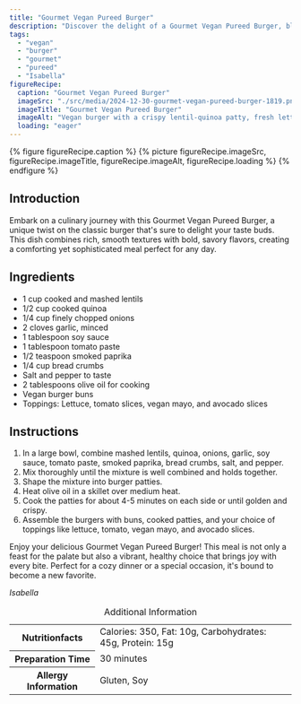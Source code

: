 ```yaml
---
title: "Gourmet Vegan Pureed Burger"
description: "Discover the delight of a Gourmet Vegan Pureed Burger, blending smooth textures with robust flavors in a healthy, satisfying meal."
tags:
  - "vegan"
  - "burger"
  - "gourmet"
  - "pureed"
  - "Isabella"
figureRecipe: 
  caption: "Gourmet Vegan Pureed Burger"
  imageSrc: "./src/media/2024-12-30-gourmet-vegan-pureed-burger-1819.png"
  imageTitle: "Gourmet Vegan Pureed Burger"
  imageAlt: "Vegan burger with a crispy lentil-quinoa patty, fresh lettuce, tomato, avocado, and vegan mayo in a bun, on a minimalist table."
  loading: "eager"
---
```


{% figure figureRecipe.caption %}
{% picture figureRecipe.imageSrc, figureRecipe.imageTitle, figureRecipe.imageAlt, figureRecipe.loading %}
{% endfigure %}

## Introduction

Embark on a culinary journey with this Gourmet Vegan Pureed Burger, a unique twist on the classic burger that's sure to delight your taste buds. This dish combines rich, smooth textures with bold, savory flavors, creating a comforting yet sophisticated meal perfect for any day.

## Ingredients

- 1 cup cooked and mashed lentils
- 1/2 cup cooked quinoa
- 1/4 cup finely chopped onions
- 2 cloves garlic, minced
- 1 tablespoon soy sauce
- 1 tablespoon tomato paste
- 1/2 teaspoon smoked paprika
- 1/4 cup bread crumbs
- Salt and pepper to taste
- 2 tablespoons olive oil for cooking
- Vegan burger buns
- Toppings: Lettuce, tomato slices, vegan mayo, and avocado slices

## Instructions

1. In a large bowl, combine mashed lentils, quinoa, onions, garlic, soy sauce, tomato paste, smoked paprika, bread crumbs, salt, and pepper.
2. Mix thoroughly until the mixture is well combined and holds together.
3. Shape the mixture into burger patties.
4. Heat olive oil in a skillet over medium heat.
5. Cook the patties for about 4-5 minutes on each side or until golden and crispy.
6. Assemble the burgers with buns, cooked patties, and your choice of toppings like lettuce, tomato, vegan mayo, and avocado slices.

Enjoy your delicious Gourmet Vegan Pureed Burger! This meal is not only a feast for the palate but also a vibrant, healthy choice that brings joy with every bite. Perfect for a cozy dinner or a special occasion, it's bound to become a new favorite.

*Isabella*

<table><caption class='sr-only'>Additional Information</caption><tr><th>Nutritionfacts</th><td>Calories: 350, Fat: 10g, Carbohydrates: 45g, Protein: 15g&nbsp;</td></tr><tr><th>Preparation Time</th><td>30 minutes&nbsp;</td></tr><tr><th>Allergy Information</th><td>Gluten, Soy&nbsp;</td></tr></table>

